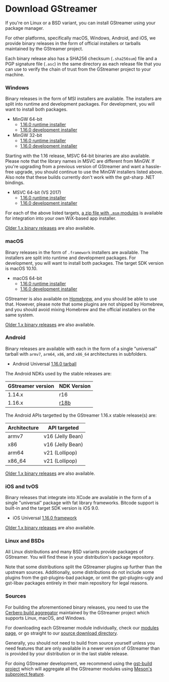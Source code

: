 # Download GStreamer

If you're on Linux or a BSD variant, you can install GStreamer using your
package manager.

For other platforms, specifically macOS, Windows, Android, and iOS, we provide
binary releases in the form of official installers or tarballs maintained by
the GStreamer project.

Each binary release also has a SHA256 checksum (`.sha256sum`) file and a PGP
signature file (`.asc`) in the same directory as each release file that you can
use to verify the chain of trust from the GStreamer project to your machine.

### Windows

Binary releases in the form of MSI installers are available. The installers are
split into runtime and development packages. For development, you will want to
install both packages.

* MinGW 64-bit
  - [1.16.0 runtime installer](/data/pkg/windows/1.16.0/gstreamer-1.0-mingw-x86_64-1.16.0.msi)
  - [1.16.0 development installer](/data/pkg/windows/1.16.0/gstreamer-1.0-devel-mingw-x86_64-1.16.0.msi)
* MinGW 32-bit
  - [1.16.0 runtime installer](/data/pkg/windows/1.16.0/gstreamer-1.0-mingw-x86-1.16.0.msi)
  - [1.16.0 development installer](/data/pkg/windows/1.16.0/gstreamer-1.0-devel-mingw-x86-1.16.0.msi)

Starting with the 1.16 release, MSVC 64-bit binaries are also available.
Please note that the library names in MSVC are different from MinGW. If you're
upgrading from a previous version of GStreamer and want a hassle-free upgrade,
you should continue to use the MinGW installers listed above. Also note that
these builds currently don't work with the gst-sharp .NET bindings.

* MSVC 64-bit (VS 2017)
  - [1.16.0 runtime installer](/data/pkg/windows/1.16.0/gstreamer-1.0-msvc-x86_64-1.16.0.msi)
  - [1.16.0 development installer](/data/pkg/windows/1.16.0/gstreamer-1.0-devel-msvc-x86_64-1.16.0.msi)

For each of the above listed targets, [a zip file with `.msm` modules](/data/pkg/windows/1.16.0/)
is available for integration into your own WiX-based app installer.

[Older 1.x binary releases](/data/pkg/windows) are also available.

### macOS

Binary releases in the form of `.framework` installers are available. The
installers are split into runtime and development packages. For development,
you will want to install both packages. The target SDK version is macOS 10.10.

* macOS 64-bit
  - [1.16.0 runtime installer](/data/pkg/osx/1.16.0/gstreamer-1.0-1.16.0-x86_64.pkg)
  - [1.16.0 development installer](/data/pkg/osx/1.16.0/gstreamer-1.0-devel-1.16.0-x86_64.pkg)

GStreamer is also available on [Homebrew](https://brew.sh/), and you should be
able to use that. However, please note that some plugins are not shipped by
Homebrew, and you should avoid mixing Homebrew and the official installers on
the same system.

[Older 1.x binary releases](/data/pkg/osx) are also available.

### Android

Binary releases are available with each in the form of a single "universal"
tarball with `armv7`, `arm64`, `x86`, and `x86_64` architectures in subfolders.

* Android Universal [1.16.0 tarball](/data/pkg/android/1.16.0/gstreamer-1.0-android-universal-1.16.0.tar.xz)

The Android NDKs used by the stable releases are:

GStreamer version | NDK Version
------------------|------------
1.14.x            | r16
1.16.x            | [r18b](https://developer.android.com/ndk/downloads/older_releases.html#ndk-18b-downloads)

The Android APIs targetted by the GStreamer 1.16.x stable release(s) are:

Architecture | API targeted
-------------|-------------
armv7        | v16 (Jelly Bean)
x86          | v16 (Jelly Bean)
arm64        | v21 (Lollipop)
x86_64       | v21 (Lollipop)

[Older 1.x binary releases](/data/pkg/android) are also available.

### iOS and tvOS

Binary releases that integrate into XCode are available in the form of a single
"universal" package with fat library frameworks. Bitcode support is built-in
and the target SDK version is iOS 9.0.

* iOS Universal [1.16.0 framework](/data/pkg/ios/1.16.0/gstreamer-1.0-devel-1.16.0-ios-universal.pkg)

[Older 1.x binary releases](/data/pkg/ios) are also available.

### Linux and BSDs

All Linux distributions and many BSD variants provide packages of GStreamer.
You will find these in your distribution's package repository.

Note that some distributions split the GStreamer plugins up further than the
upstream sources. Additionally, some distributions do not include some plugins
from the gst-plugins-bad package, or omit the gst-plugins-ugly and gst-libav
packages entirely in their main repository for legal reasons.

### Sources

For building the aforementioned binary releases, you need to use the [Cerbero
build aggregator](https://gitlab.freedesktop.org/gstreamer/cerbero/#description)
maintained by the GStreamer project which supports Linux, macOS, and Windows.

For downloading each GStreamer module individually, check our [modules
page](/modules/), or go straight to our [source download directory](/src/).

Generally, you should not need to build from source yourself unless you need
features that are only available in a newer version of GStreamer than is
provided by your distribution or in the last stable release.

For doing GStreamer development, we recommend using the [gst-build
project](https://gitlab.freedesktop.org/gstreamer/gst-build/#gst-build) which
will aggregate all the GStreamer modules using [Meson's subproject
feature](https://mesonbuild.com/Subprojects.html).
